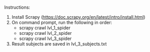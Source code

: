 Instructions:

1. Install Scrapy (https://doc.scrapy.org/en/latest/intro/install.html)
2. On command prompt, run the following in order:
	+ scrapy crawl lvl_1_spider
	+ scrapy crawl lvl_2_spider
	+ scrapy crawl lvl_3_spider
3. Result subjects are saved in lvl_3_subjects.txt